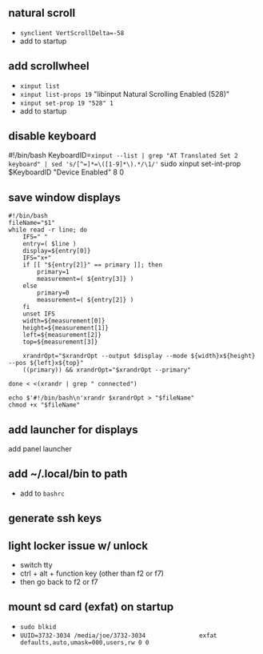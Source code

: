 natural scroll
-----

* `synclient VertScrollDelta=-58`
* add to startup

add scrollwheel
-----
* `xinput list`
* `xinput list-props 19` "libinput Natural Scrolling Enabled (528)"
* `xinput set-prop 19 "528" 1`
* add to startup

disable keyboard
-----
#!/bin/bash
KeyboardID=`xinput --list | grep "AT Translated Set 2 keyboard" | sed 's/[^=]*=\([1-9]*\).*/\1/'`
sudo xinput set-int-prop $KeyboardID "Device Enabled" 8 0

save window displays
-----
```
#!/bin/bash
fileName="$1"
while read -r line; do
    IFS=" "
    entry=( $line )
    display=${entry[0]}
    IFS="x+"
    if [[ "${entry[2]}" == primary ]]; then
        primary=1
        measurement=( ${entry[3]} )
    else
        primary=0
        measurement=( ${entry[2]} )
    fi  
    unset IFS
    width=${measurement[0]}
    height=${measurement[1]}
    left=${measurement[2]}
    top=${measurement[3]}

    xrandrOpt="$xrandrOpt --output $display --mode ${width}x${height} --pos ${left}x${top}"
    ((primary)) && xrandrOpt="$xrandrOpt --primary"

done < <(xrandr | grep " connected")

echo $'#!/bin/bash\n'xrandr $xrandrOpt > "$fileName"
chmod +x "$fileName"                           
```
add launcher for displays
-----
add panel launcher

add ~/.local/bin to path
-----
* add to `bashrc`

generate ssh keys
-----

light locker issue w/ unlock
-----
* switch tty
* ctrl + alt + function key (other than f2 or f7)
* then go back to f2 or f7

mount sd card (exfat) on startup
-----
* `sudo blkid`
* `UUID=3732-3034 /media/joe/3732-3034               exfat   defaults,auto,umask=000,users,rw 0 0`
